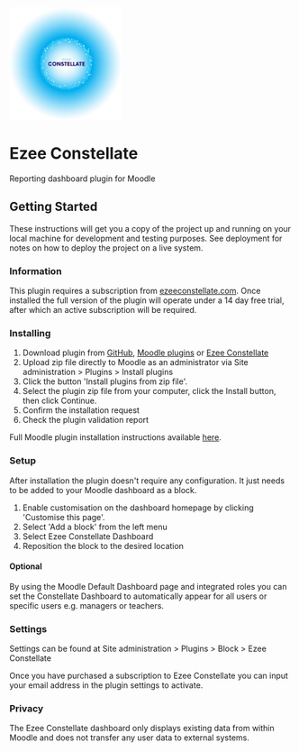 <a href="https://ezeeconstellate.co.uk" target="_blank">
  <img src="blocks/ezee_constellate/constellate.png" alt="Logo" width="200px">
</a>

# Ezee Constellate

Reporting dashboard plugin for Moodle

## Getting Started

These instructions will get you a copy of the project up and running on your local machine for development and testing purposes. See deployment for notes on how to deploy the project on a live system.

### Information

This plugin requires a subscription from <a href="https://ezeeconstellate.com" target="_blank">ezeeconstellate.com</a>. Once installed the full version of the plugin will operate under a 14 day free trial, after which an active subscription will be required.


### Installing

1. Download plugin from <a href="https://github.com/EzeeLearning/constellate" target="_blank">GitHub</a>, <a href="https://moodle.org/plugins/block_ezee_constellate" target="_blank">Moodle plugins</a> or <a href="https://ezeeconstellate.com" target="_blank">Ezee Constellate</a>
2. Upload zip file directly to Moodle as an administrator via Site administration > Plugins > Install plugins
3. Click the button 'Install plugins from zip file'.
4. Select the plugin zip file from your computer, click the Install button, then click Continue.
5. Confirm the installation request
6. Check the plugin validation report

Full Moodle plugin installation instructions available <a href="https://docs.moodle.org/310/en/Installing_plugins">here</a>.

### Setup

After installation the plugin doesn't require any configuration. It just needs to be added to your Moodle dashboard as a block.

1. Enable customisation on the dashboard homepage by clicking 'Customise this page'.
2. Select 'Add a block' from the left menu
3. Select Ezee Constellate Dashboard
4. Reposition the block to the desired location

#### Optional 
By using the Moodle Default Dashboard page and integrated roles you can set the Constellate Dashboard to automatically appear for all users or specific users e.g. managers or teachers.


### Settings

Settings can be found at Site administration > Plugins > Block > Ezee Constellate

Once you have purchased a subscription to Ezee Constellate you can input your email address in the plugin settings to activate.


### Privacy
The Ezee Constellate dashboard only displays existing data from within Moodle and does not transfer any user data to external systems.
